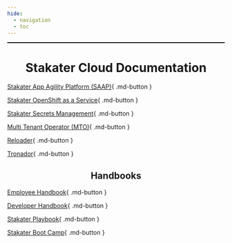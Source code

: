 ```yaml
---
hide:
  - navigation
  - toc
---
```


<p style="border:1px; border-style:ridge; border-color:#000000; padding: 0em;"></p>

<h1 style="text-align: center;">Stakater Cloud Documentation</h1>

[Stakater App Agility Platform (SAAP)](https://docs.stakater.com/saap/){ .md-button }

[Stakater OpenShift as a Service](https://docs.stakater.com/oaas/){ .md-button }

[Stakater Secrets Management](https://docs.stakater.com/secrets/){ .md-button }

[Multi Tenant Operator (MTO)](https://docs.stakater.com/mto/){ .md-button }

[Reloader](https://docs.stakater.com/reloader/){ .md-button }

[Tronador](https://docs.stakater.com/tronador/){ .md-button }

<h2 style="text-align: center;">Handbooks</h2>

[Employee Handbook](https://employee.stakater.com/){ .md-button }

[Developer Handbook](https://developerhandbook.stakater.com/){ .md-button }

[Stakater Playbook](https://playbook.stakater.com/){ .md-button }

[Stakater Boot Camp](https://bootcamp.stakater.com/){ .md-button }
